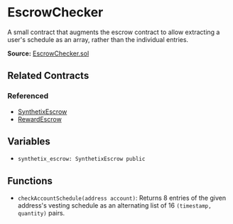 # EscrowChecker

A small contract that augments the escrow contract to allow extracting a user's schedule as an array, rather than the individual entries.

**Source:** [EscrowChecker.sol](https://github.com/Synthetixio/synthetix/blob/master/contracts/EscrowChecker.sol)

## Related Contracts

### Referenced

* [SynthetixEscrow](SynthetixEscrow.md)
* [RewardEscrow](RewardEscrow.md)

## Variables

* `synthetix_escrow: SynthetixEscrow public`

## Functions

* `checkAccountSchedule(address account)`: Returns 8 entries of the given address's vesting schedule as an alternating list of 16 `(timestamp, quantity)` pairs.
